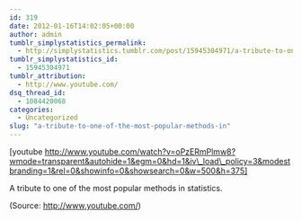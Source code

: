 ```yaml
---
id: 319
date: 2012-01-16T14:02:05+00:00
author: admin
tumblr_simplystatistics_permalink:
  - http://simplystatistics.tumblr.com/post/15945304971/a-tribute-to-one-of-the-most-popular-methods-in
tumblr_simplystatistics_id:
  - 15945304971
tumblr_attribution:
  - http://www.youtube.com/
dsq_thread_id:
  - 1084420068
categories:
  - Uncategorized
slug: "a-tribute-to-one-of-the-most-popular-methods-in"
---
```

[youtube http://www.youtube.com/watch?v=oPzERmPlmw8?wmode=transparent&autohide=1&egm=0&hd=1&iv\_load\_policy=3&modestbranding=1&rel=0&showinfo=0&showsearch=0&w=500&h=375]

A tribute to one of the most popular methods in statistics.

<div class="attribution">
  (<span>Source:</span> <a href="http://www.youtube.com/">http://www.youtube.com/</a>)
</div>
